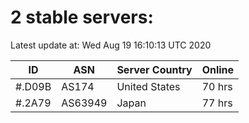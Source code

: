 # 2 stable servers:

Latest update at: Wed Aug 19 16:10:13 UTC 2020

| ID | ASN | Server Country | Online |
| -- | --- | -------------- | ------ |
| #.D09B | AS174 | United States | 70 hrs |
| #.2A79 | AS63949 | Japan | 77 hrs |

